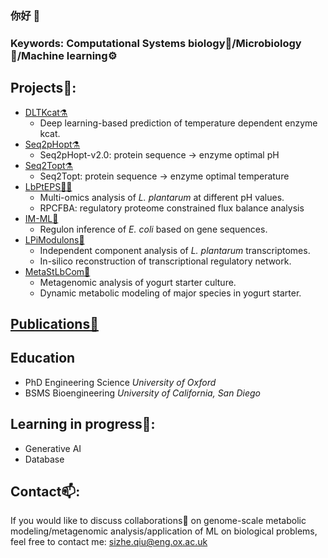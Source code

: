### 你好 👋
### Keywords: Computational Systems biology🔢/Microbiology🦠/Machine learning⚙️
## Projects🌟:
- [DLTKcat⚗️](https://github.com/SizheQiu/DLTKcat)
  - Deep learning-based prediction of temperature dependent enzyme kcat.
- [Seq2pHopt⚗️](https://github.com/SizheQiu/Seq2pHopt_v2.0)
  - Seq2pHopt-v2.0: protein sequence -> enzyme optimal pH
- [Seq2Topt⚗️](https://github.com/SizheQiu/Seq2Topt)
  - Seq2Topt: protein sequence -> enzyme optimal temperature
- [LbPtEPS🦠🧪](https://github.com/SizheQiu/LbPtEPS)
  - Multi-omics analysis of *L. plantarum* at different pH values.
  - RPCFBA: regulatory proteome constrained flux balance analysis
- [IM-ML🦠](https://github.com/SBRG/IM-ML)
  - Regulon inference of *E. coli* based on gene sequences.
- [LPiModulons🧬](https://github.com/SizheQiu/LPiModulons)
  - Independent component analysis of *L. plantarum* transcriptomes.
  - In-silico reconstruction of transcriptional regulatory network.
- [MetaStLbCom🧫](https://github.com/SizheQiu/MetaStLbCom)
  - Metagenomic analysis of yogurt starter culture.
  - Dynamic metabolic modeling of major species in yogurt starter.
## [Publications📑](https://scholar.google.com/citations?user=V43CQcsAAAAJ&hl=en)
## Education
- PhD Engineering Science *University of Oxford*
- BSMS Bioengineering *University of California, San Diego*
## Learning in progress🌱:
- Generative AI
- Database
## Contact📫:
If you would like to discuss collaborations👯 on genome-scale metabolic modeling/metagenomic analysis/application of ML on biological problems,
feel free to contact me: <sizhe.qiu@eng.ox.ac.uk>
